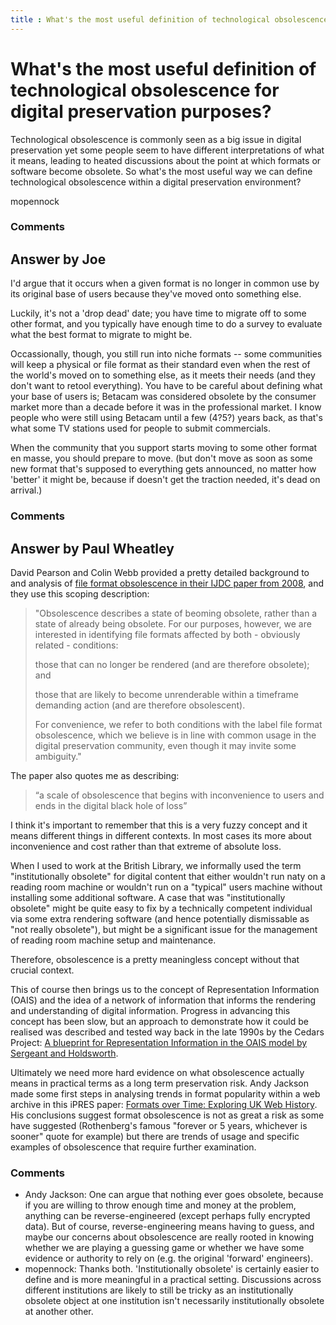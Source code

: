```yaml
---
title : What's the most useful definition of technological obsolescence for digital preservation purposes?
---
```

What's the most useful definition of technological obsolescence for digital preservation purposes?
=====================
Technological obsolescence is commonly seen as a big issue in digital
preservation yet some people seem to have different interpretations of
what it means, leading to heated discussions about the point at which
formats or software become obsolete. So what's the most useful way we
can define technological obsolescence within a digital preservation
environment?

mopennock

### Comments ###


Answer by Joe
----------------
I'd argue that it occurs when a given format is no longer in common use
by its original base of users because they've moved onto something else.

Luckily, it's not a 'drop dead' date; you have time to migrate off to
some other format, and you typically have enough time to do a survey to
evaluate what the best format to migrate to might be.

Occassionally, though, you still run into niche formats -- some
communities will keep a physical or file format as their standard even
when the rest of the world's moved on to something else, as it meets
their needs (and they don't want to retool everything). You have to be
careful about defining what your base of users is; Betacam was
considered obsolete by the consumer market more than a decade before it
was in the professional market. I know people who were still using
Betacam until a few (4?5?) years back, as that's what some TV stations
used for people to submit commercials.

When the community that you support starts moving to some other format
en masse, you should prepare to move. (but don't move as soon as some
new format that's supposed to everything gets announced, no matter how
'better' it might be, because if doesn't get the traction needed, it's
dead on arrival.)

### Comments ###

Answer by Paul Wheatley
----------------
David Pearson and Colin Webb provided a pretty detailed background to
and analysis of [file format obsolescence in their IJDC paper from
2008](http://dx.doi.org/10.2218/ijdc.v3i1.44), and they use this scoping
description:

> "Obsolescence describes a state of beoming obsolete, rather than a
> state of already being obsolete. For our purposes, however, we are
> interested in identifying file formats affected by both - obviously
> related - conditions:
>
> those that can no longer be rendered (and are therefore obsolete); and
>
> those that are likely to become unrenderable within a timeframe
> demanding action (and are therefore obsolescent).
>
> For convenience, we refer to both conditions with the label file
> format obsolescence, which we believe is in line with common usage in
> the digital preservation community, even though it may invite some
> ambiguity."

The paper also quotes me as describing:

> “a scale of obsolescence that begins with inconvenience to users and
> ends in the digital black hole of loss”

I think it's important to remember that this is a very fuzzy concept and
it means different things in different contexts. In most cases its more
about inconvenience and cost rather than that extreme of absolute loss.

When I used to work at the British Library, we informally used the term
"institutionally obsolete" for digital content that either wouldn't run
naty on a reading room machine or wouldn't run on a "typical" users
machine without installing some additional software. A case that was
"institutionally obsolete" might be quite easy to fix by a technically
competent individual via some extra rendering software (and hence
potentially dismissable as "not really obsolete"), but might be a
significant issue for the management of reading room machine setup and
maintenance.

Therefore, obsolescence is a pretty meaningless concept without that
crucial context.

This of course then brings us to the concept of Representation
Information (OAIS) and the idea of a network of information that informs
the rendering and understanding of digital information. Progress in
advancing this concept has been slow, but an approach to demonstrate how
it could be realised was described and tested way back in the late 1990s
by the Cedars Project: [A blueprint for Representation Information in
the OAIS model by Sergeant and
Holdsworth](http://storageconference.org/2000/papers/D02PA.PDF).

Ultimately we need more hard evidence on what obsolescence actually
means in practical terms as a long term preservation risk. Andy Jackson
made some first steps in analysing trends in format popularity within a
web archive in this iPRES paper: [Formats over Time: Exploring UK Web
History](http://arxiv.org/abs/1210.1714). His conclusions suggest format
obsolescence is not as great a risk as some have suggested (Rothenberg's
famous "forever or 5 years, whichever is sooner" quote for example) but
there are trends of usage and specific examples of obsolescence that
require further examination.

### Comments ###
* Andy Jackson: One can argue that nothing ever goes obsolete, because if you are
willing to throw enough time and money at the problem, anything can be
reverse-engineered (except perhaps fully encrypted data). But of course,
reverse-engineering means having to guess, and maybe our concerns about
obsolescence are really rooted in knowing whether we are playing a
guessing game or whether we have some evidence or authority to rely on
(e.g. the original 'forward' engineers).
* mopennock: Thanks both. 'Institutionally obsolete' is certainly easier to define
and is more meaningful in a practical setting. Discussions across
different institutions are likely to still be tricky as an
institutionally obsolete object at one institution isn't necessarily
institutionally obsolete at another other.

